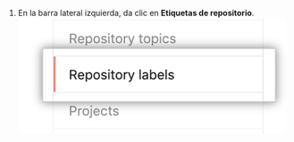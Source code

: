 1. En la barra lateral izquierda, da clic en **Etiquetas de repositorio**. ![Pestaña de etiquetas de repositorio](/assets/images/help/organizations/repo-labels-tab.png)